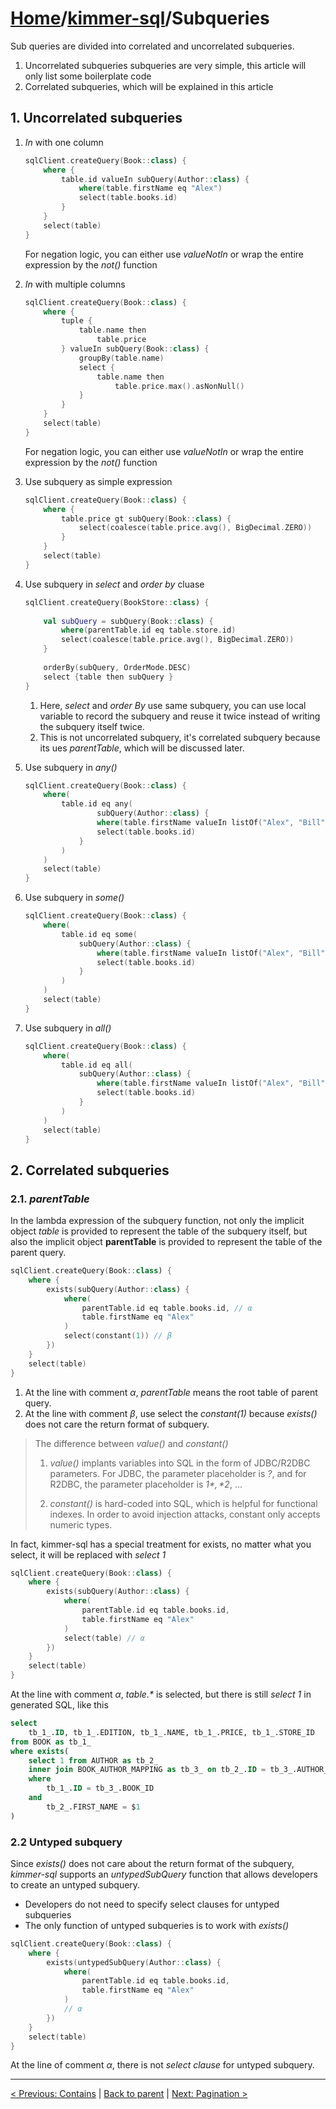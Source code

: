 # [Home](https://github.com/babyfish-ct/kimmer)/[kimmer-sql](./README.md)/Subqueries

Sub queries are divided into correlated and uncorrelated subqueries.

1. Uncorrelated subqueries subqueries are very simple, this article will only list some boilerplate code
2. Correlated subqueries, which will be explained in this article

## 1. Uncorrelated subqueries

1. *In* with one column

    ```kt
    sqlClient.createQuery(Book::class) {
        where {
            table.id valueIn subQuery(Author::class) {
                where(table.firstName eq "Alex")
                select(table.books.id)
            }
        }
        select(table)
    }
    ```
    
    For negation logic, you can either use *valueNotIn* or wrap the entire expression by the *not()* function
    
2. *In* with multiple columns

    ```kt
    sqlClient.createQuery(Book::class) {
        where {
            tuple {
                table.name then
                    table.price
            } valueIn subQuery(Book::class) {
                groupBy(table.name)
                select {
                    table.name then
                        table.price.max().asNonNull()
                }
            }
        }
        select(table)
    }
    ```

    For negation logic, you can either use *valueNotIn* or wrap the entire expression by the *not()* function
    
3. Use subquery as simple expression

    ```kt
    sqlClient.createQuery(Book::class) {
        where {
            table.price gt subQuery(Book::class) {
                select(coalesce(table.price.avg(), BigDecimal.ZERO))
            }
        }
        select(table)
    }
    ```
    
4. Use subquery in *select* and *order by* cluase

    ```kt
    sqlClient.createQuery(BookStore::class) {
        
        val subQuery = subQuery(Book::class) {
            where(parentTable.id eq table.store.id)
            select(coalesce(table.price.avg(), BigDecimal.ZERO))
        }
        
        orderBy(subQuery, OrderMode.DESC)
        select {table then subQuery }
    }
    ```
    
    1. Here, *select* and *order By* use same subquery, you can use local variable to record the subquery and reuse it twice instead of writing the subquery itself twice.
    2. This is not uncorrelated subquery, it's correlated subquery because its ues *parentTable*, which will be discussed later.
    
5. Use subquery in *any()*

    ```kt
    sqlClient.createQuery(Book::class) {
        where(
            table.id eq any(
                    subQuery(Author::class) {
                    where(table.firstName valueIn listOf("Alex", "Bill"))
                    select(table.books.id)
                }
            )
        )
        select(table)
    }
    ```

6. Use subquery in *some()*

    ```kt
    sqlClient.createQuery(Book::class) {
        where(
            table.id eq some(
                subQuery(Author::class) {
                    where(table.firstName valueIn listOf("Alex", "Bill"))
                    select(table.books.id)
                }
            )
        )
        select(table)
    }
    ```
    
7. Use subquery in *all()*

    ```kt
    sqlClient.createQuery(Book::class) {
        where(
            table.id eq all(
                subQuery(Author::class) {
                    where(table.firstName valueIn listOf("Alex", "Bill"))
                    select(table.books.id)
                }
            )
        )
        select(table)
    }
    ```

## 2. Correlated subqueries

### 2.1. *parentTable*

In the lambda expression of the subquery function, not only the implicit object *table* is provided to represent the table of the subquery itself, but also the implicit object **parentTable** is provided to represent the table of the parent query.

```kt
sqlClient.createQuery(Book::class) {
    where {
        exists(subQuery(Author::class) {
            where(
                parentTable.id eq table.books.id, // α
                table.firstName eq "Alex"
            )
            select(constant(1)) // β
        })
    }
    select(table) 
}
```
1. At the line with comment *α*, *parentTable* means the root table of parent query.
2. At the line with comment *β*, use select the *constant(1)* because *exists()* does not care the return format of subquery.

> The difference between *value()* and *constant()*
> 
> 1. *value()* implants variables into SQL in the form of JDBC/R2DBC parameters. For JDBC, the parameter placeholder is *?*, and for R2DBC, the parameter placeholder is *$1*, *$2*, ...
> 
> 2. *constant()* is hard-coded into SQL, which is helpful for functional indexes. In order to avoid injection attacks, constant only accepts numeric types.

In fact, kimmer-sql has a special treatment for exists, no matter what you select, it will be replaced with *select 1*

```kt
sqlClient.createQuery(Book::class) {
    where {
        exists(subQuery(Author::class) {
            where(
                parentTable.id eq table.books.id, 
                table.firstName eq "Alex"
            )
            select(table) // α
        })
    }
    select(table) 
}
```

At the line with comment *α*, *table.\** is selected, but there is still *select 1* in generated SQL, like this
```sql
select 
    tb_1_.ID, tb_1_.EDITION, tb_1_.NAME, tb_1_.PRICE, tb_1_.STORE_ID 
from BOOK as tb_1_ 
where exists(
    select 1 from AUTHOR as tb_2_ 
    inner join BOOK_AUTHOR_MAPPING as tb_3_ on tb_2_.ID = tb_3_.AUTHOR_ID 
    where 
        tb_1_.ID = tb_3_.BOOK_ID 
    and 
        tb_2_.FIRST_NAME = $1
)
```

### 2.2 Untyped subquery

Since *exists()* does not care about the return format of the subquery, *kimmer-sql* supports an *untypedSubQuery* function that allows developers to create an untyped subquery.

- Developers do not need to specify select clauses for untyped subqueries
- The only function of untyped subqueries is to work with *exists()*

```kt
sqlClient.createQuery(Book::class) {
    where {
        exists(untypedSubQuery(Author::class) {
            where(
                parentTable.id eq table.books.id,
                table.firstName eq "Alex"
            )
            // α
        })
    }
    select(table)
}
```
At the line of comment *α*, there is not *select clause* for untyped subquery.

------------------
[< Previous: Contains](./contains.md) | [Back to parent](./README.md) | [Next: Pagination >](./pagination.md)
